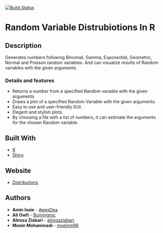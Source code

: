 [![Build Status](https://travis-ci.org/rstudio/leaflet.svg?branch=master)](https://travis-ci.org/rstudio/leaflet)

# Random Variable Distrubiotions In R

## Description

Generates numbers following Binomial, Gamma, Exponential, Geometric, Normal and Poisson random variables. And can visualize results of Random variables with the given arguments.

### Details and features
* Returns a number from a specified Random variable with the given arguments.
* Draws a plot of a specified Random Variable with the given arguments.
* Easy to use and user-friendly GUI.
* Elegent and stylish plots.
* By choosing a file with a list of numbers, it can estimate the arguments for the chosen Random variable.

## Built With

* [R](http://www.r-project.org) 
* [Shiny](http://shiny.rstudio.com/) 

## Website

* [Distributions](http://alireza.shinyapps.io/probabilityproject2/)

## Authors

* **Amin Isaie**  - [AwesDea](https://github.com/AwesDea)
* **Ali Owfi**  - [Burningroc](https://github.com/Burningroc)
* **Alireza Ziabari**  - [alirezaziabari](https://github.com/alirezaziabari)
* **Moein Mohammadi**  - [moeinm98](https://github.com/moeinm98)

